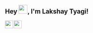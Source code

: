 ## Hey <img src="https://github.com/TheDudeThatCode/TheDudeThatCode/blob/master/Assets/Hi.gif" width="29px">, I'm Lakshay Tyagi!

<a href="https://twitter.com/imLakshay08">
 <img align="left" width="26px" src="https://logodownload.org/wp-content/uploads/2014/09/twitter-logo-6.png" />
</a>
<a href="mailto:tyagilakshay119@gmail.com">
    <img align="left" width="26px" src="https://cdn-icons-png.flaticon.com/512/281/281769.png" />
</a>

<br />
<br />
